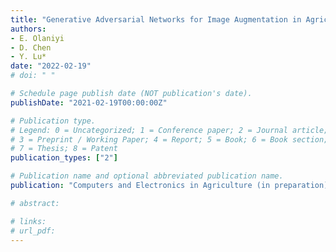 ```yaml
---
title: "Generative Adversarial Networks for Image Augmentation in Agriculture: Applications and Challenges"
authors: 
- E. Olaniyi
- D. Chen
- Y. Lu*
date: "2022-02-19"
# doi: " "

# Schedule page publish date (NOT publication's date).
publishDate: "2021-02-19T00:00:00Z"

# Publication type.
# Legend: 0 = Uncategorized; 1 = Conference paper; 2 = Journal article;
# 3 = Preprint / Working Paper; 4 = Report; 5 = Book; 6 = Book section;
# 7 = Thesis; 8 = Patent
publication_types: ["2"]

# Publication name and optional abbreviated publication name.
publication: "Computers and Electronics in Agriculture (in preparation)"

# abstract: 

# links:
# url_pdf: 
---
```


